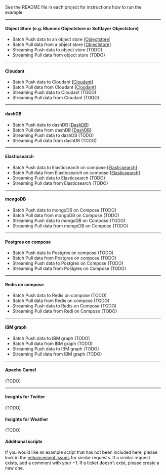 See the README file in each project for instructions how to run the example.

*********************************************************************

#### Object Store (e.g. Bluemix Objectstore or Softlayer Objectstore)

- Batch Push data to an object store [[Objectstore](./Objectstore)]
- Batch Pull data from a object store [[Objectstore](./Objectstore)]
- Streaming Push data to object store (TODO)
- Streaming Pull data from object store (TODO)

*********************************************************************

#### Cloudant 

- Batch Push data to Cloudant [[Cloudant](./Cloudant)]
- Batch Pull data from Cloudant [[Cloudant](./Cloudant)]
- Streaming Push data to Cloudant (TODO)
- Streaming Pull data from Cloudant (TODO)

*********************************************************************

#### dashDB 

- Batch Push data to dashDB [[DashDB](./DashDB)]
- Batch Pull data from dashDB [[DashDB](./DashDB)]
- Streaming Push data to dashDB (TODO)
- Streaming Pull data from dashDB (TODO)

*********************************************************************

#### Elasticsearch 

- Batch Push data to Elasticsearch on compose [[Elasticsearch](./Elasticsearch)]
- Batch Pull data from Elasticsearch on compose [[Elasticsearch](./Elasticsearch)]
- Streaming Push data to Elasticsearch (TODO)
- Streaming Pull data from Elasticsearch (TODO)

*********************************************************************
#### mongoDB 

- Batch Push data to mongoDB on Compose (TODO)
- Batch Pull data from mongoDB on Compose (TODO)
- Streaming Push data to mongoDB on Compose (TODO)
- Streaming Pull data from mongoDB on Compose (TODO)

*********************************************************************

#### Postgres on compose

- Batch Push data to Postgres on compose (TODO)
- Batch Pull data from Postgres on compose (TODO)
- Streaming Push data to Postgres on Compose (TODO)
- Streaming Pull data from Postgres on Compose (TODO)

*********************************************************************

#### Redis on compose

- Batch Push data to Redis on compose (TODO)
- Batch Pull data from Redis on compose (TODO)
- Streaming Push data to Redis on Compose (TODO)
- Streaming Pull data from Redi on Compose (TODO)

*********************************************************************

#### IBM graph

- Batch Push data to IBM graph (TODO)
- Batch Pull data from IBM graph (TODO)
- Streaming Push data to IBM graph (TODO)
- Streaming Pull data from IBM graph (TODO)

*********************************************************************

#### Apache Camel

(TODO)

*********************************************************************


#### Insights for Twitter

(TODO)

#### Insights for Weather

(TODO)


#### Additional scripts

If you would like an example script that has not been included here, please look in the [enhancement issues](https://github.com/snowch/bluemix-spark-submit-examples/issues?q=is%3Aissue+is%3Aopen+label%3Aenhancement) for similar requests.  If a similar request exists, add a comment with your +1.  If a ticket doesn't exist, please create a new one.
